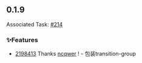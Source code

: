 ## 0.1.9

Associated Task: [#214](https://ddmkhcgpt.netease-official.lcap.163yun.com/dashboard/addWorkOrder?workOrderId=214)

### ✨Features

- [2198413](https://github.com/vusion/cloud-ui-materials/commit/2198413072c2495cdd80dabe779b523479e1dc84) Thanks [ncqwer](https://github.com/ncqwer) ! - 包装transition-group

